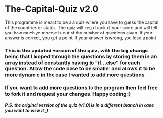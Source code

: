# The-Capital-Quiz v2.0
This programme is meant to be a a quiz where you have to guess the capital of the countries or states. The quiz will keep track of your score and will tell you how much your score is out of the number of questions given. If your answer is correct, you get a point. If your answer is wrong, you lose a point

### This is the updated version of the quiz, with the big change being that I looped through the questions by storing them in an array instead of constantly having to "if...else" for each question. Allow the code base to be smaller and allows it to be more dynamic in the case I wanted to add more questions

### If you want to add more questions to the program then feel free to fork it and request your changes. Happy coding :)

##### P.S. the original version of the quiz (v1.0) is in a different branch in case you want to view it ;)
